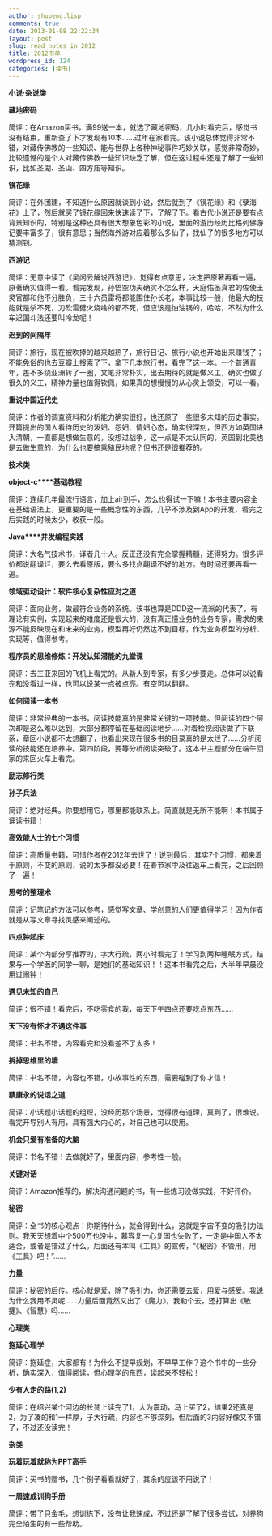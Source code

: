 ```yaml
---
author: shupeng.lisp
comments: true
date: 2013-01-08 22:22:34
layout: post
slug: read_notes_in_2012
title: 2012书单
wordpress_id: 124
categories: [读书]
---
```


**小说·杂说类**




**藏地密码**




简评：在Amazon买书，满99送一本，就选了藏地密码，几小时看完后，感觉书没有结束，重新查了下才发现有10本……过年在家看完。该小说总体觉得非常不错，对藏传佛教的一些知识、能与世界上各种神秘事件巧妙关联，感觉非常奇妙，比较遗憾的是个人对藏传佛教一些知识缺乏了解，但在这过程中还是了解了一些知识，比如圣湖、圣山、四方庙等知识。




**镜花缘**




简评：在外团建，不知道什么原因就谈到小说，然后就到了《镜花缘》和《孽海花》上了，然后就买了镜花缘回来快速读了下，了解了下。看古代小说还是要有点背景知识的，特别是这种还具有很大想象色彩的小说，里面的游历经历比格列佛游记要丰富多了，很有意思；当然海外游对应着那么多仙子，找仙子的很多地方可以猜测到。




**西游记**




简评：无意中读了《吴闲云解说西游记》，觉得有点意思，决定把原著再看一遍，原著确实值得一看。看完发现，孙悟空功夫确实不怎么样，天庭佑圣真君的佐使王灵官都和他不分胜负，三十六员雷将都能围住孙长老，本事比较一般，他最大的技能就是杀不死，刀砍雷劈火烧啥的都不死，但应该是怕油锅的，哈哈，不然为什么车迟国斗法还要叫冷龙呢！

 <!--break-->


**迟到的间隔年**




简评：旅行，现在被吹捧的越来越热了，旅行日记、旅行小说也开始出来赚钱了；不能免俗的也去豆瓣上搜索了下，拿下几本旅行书，看完了这一本。一个普通青年，差不多绕亚洲转了一圈，文笔非常朴实，出去期待的就是做义工，确实也做了很久的义工，精神力量也值得钦佩，如果真的想慢慢的从心灵上领受，可以一看。




**重说中国近代史**




简评：作者的调查资料和分析能力确实很好，也还原了一些很多未知的历史事实。开篇提出的国人看待历史的泼妇、怨妇、情妇心态，确实很深刻，但西方如英国进入清朝，一直都是想做生意的，没想过战争，这一点是不太认同的，英国到北美也是去做生意的，为什么也要搞乘殖民地呢？但书还是很推荐的。




**技术类**




**object-c****基础教程**




简评：连续几年最流行语言，加上air到手，怎么也得试一下嘛！本书主要内容全在基础语法上，更重要的是一些概念性的东西，几乎不涉及到App的开发，看完之后实践的时候太少，收获一般。




**Java****并发编程实践**




简评：大名气技术书，译者几十人。反正还没有完全掌握精髓，还得努力。很多评价都说翻译烂，要么去看原版，要么多找点翻译不好的地方。有时间还要再看一遍。




**领域驱动设计：软件核心复杂性应对之道**




简评：面向业务，做最符合业务的系统。该书也算是DDD这一流派的代表了，有理论有实例，实现起来的难度还是很大的，没有真正懂业务的业务专家，需求的来源不能反映现在和未来的业务，模型再好仍然达不到目标，作为业务模型的分析、实现等，值得参考。




**程序员的思维修炼：开发认知潜能的九堂课**




简评：去三亚来回的飞机上看完的。从新人到专家，有多少步要走。总体可以说看完和没看过一样，也可以说某一点被点亮。有空可以翻翻。




**如何阅读一本书**




简评：非常经典的一本书，阅读技能真的是非常关键的一项技能。但阅读的四个层次却是这么难以达到，大部分都停留在基础阅读地步……对着检视阅读做了下联系，章回小说都不太想翻了，也看出来现在很多书的目录真的是太烂了……分析阅读的技能还在培养中。第四阶段，要等分析阅读突破了。这本书主题部分在端午回家的来回火车上看完。




**励志修行类**




**孙子兵法**




简评：绝对经典。你要想用它，哪里都能联系上。简直就是无所不能啊！本书属于诵读书籍！




**高效能人士的七个习惯**




简评：高质量书籍，可惜作者在2012年去世了！说到最后，其实7个习惯，都来着于原则，不变的原则，说的太多都没必要！在春节家中及往返车上看完，之后回顾了一遍！




**思考的整理术**




简评：记笔记的方法可以参考，感觉写文章、学创意的人们更值得学习！因为作者就是从写文章寻找灵感来阐述的。




**四点钟起床**




简评：某个内部分享推荐的，字大行疏，两小时看完了！学习到两种睡眠方式，结果与一个学医的同学一聊，是她们的基础知识！！这本书看完之后，大半年早晨没用过闹钟！




**遇见未知的自己**




简评：很不错！看完后，不吃零食的我，每天下午四点还要吃点东西……




**天下没有怀才不遇这件事**




简评：书名不错，内容看完和没看差不了太多！




**拆掉思维里的墙**




简评：书名不错，内容也不错，小故事性的东西，需要碰到了你才信！




**蔡康永的说话之道**




简评：小话题小话题的组织，没经历那个场景，觉得很有道理，真到了，很难说。看完开导别人有用，具有强大内心的，对自己也可以使用。




**机会只爱有准备的大脑**




简评：书名不错！去做就好了，里面内容，参考性一般。




**关键对话**




简评：Amazon推荐的，解决沟通问题的书，有一些练习没做实践，不好评价。




**秘密**




简评：全书的核心观点：你期待什么，就会得到什么，这就是宇宙不变的吸引力法则。我天天想着中个500万也没中，慕容复一心复国也失败了，一定是中国人不太适合，或者是错过了什么。后面还有本叫《工具》的宣传，“《秘密》不管用，用《工具》吧！”……




**力量**




简评：秘密的后传。核心就是爱，除了吸引力，你还需要去爱，用爱与感受。我说为什么我用不灵呢……力量后面竟然又出了《魔力》，我勒个去，还打算出《敏捷》、《智慧》吗……




**心理类**




**拖延心理学**




简评：拖延症，大家都有！为什么不提早规划，不早早工作？这个书中的一些分析，确实深入，值得阅读，但心理学的东西，读起来不轻松！




**少有人走的路(1,2)**




简评：在绍兴某个河边的长凳上读完了1，大为震动，马上买了2，结果2还真是2，为了凑的和1一样厚，子大行疏，内容也不够深刻，但后面的3内容好像又不错了，不过还没读完！




**杂类**




**玩着玩着就称为PPT高手**




简评：买书的赠书，几个例子看看就好了，其余的应该不用说了！




**一周速成训狗手册**




简评：带了只金毛，想训练下，没有让我速成，不过还是了解了很多尝试，对养狗完全陌生的有一些帮助。
